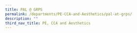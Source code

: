 ```yaml
---
title: PAL @ GRPS
permalink: /departments/PE-CCA-and-Aesthetics/pal-at-grps/
description: ""
third_nav_title: PE, CCA and Aesthetics
---
```

